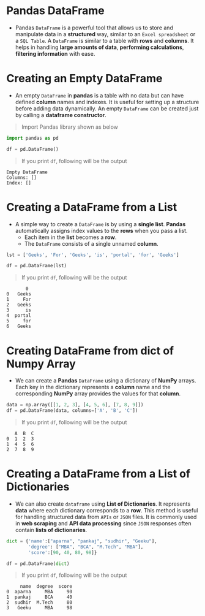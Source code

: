 # Pandas **DataFrame**

- Pandas `DataFrame` is a powerful tool that allows us to store and manipulate data in a **structured** way, similar to an `Excel spreadsheet` or a `SQL Table`. A `DataFrame` is similar to a table with **rows** and **columns**. It helps in handling **large amounts of data**, **performing calculations**, **filtering information** with ease.

# Creating an Empty DataFrame

- An empty `DataFrame` in **pandas** is a table with no data but can have defined **column** names and indexes. It is useful for setting up a structure before adding data dynamically. An empty `DataFrame` can be created just by calling a **dataframe constructor**.

> Import Pandas library shown as below
```python
import pandas as pd
``` 

```python
df = pd.DataFrame()
```

> If you print `df`, following will be the output
```
Empty DataFrame
Columns: []
Index: []
```

# Creating a DataFrame from a List

- A simple way to create a `DataFrame` is by using a **single list**. **Pandas** automatically assigns index values to the **rows** when you pass a list.
  - Each item in the **list** becomes a **row**.
  -  The `DataFrame` consists of a single unnamed **column**.

```python
lst = ['Geeks', 'For', 'Geeks', 'is', 'portal', 'for', 'Geeks']

df = pd.DataFrame(lst)
```

> If you print `df`, following will be the output
```
       0
0   Geeks
1     For
2   Geeks
3      is
4  portal
5     for
6   Geeks
```

# Creating DataFrame from dict of Numpy Array

- We can create a **Pandas** `DataFrame` using a dictionary of **NumPy** arrays. Each key in the dictionary represents a **column** name and the corresponding **NumPy** array provides the values for that **column**.

```python
data = np.array([[1, 2, 3], [4, 5, 6], [7, 8, 9]])
df = pd.DataFrame(data, columns=['A', 'B', 'C'])
```

> If you print `df`, following will be the output
```
   A  B  C
0  1  2  3
1  4  5  6
2  7  8  9
```

# Creating a DataFrame from a List of Dictionaries  

- We can also create `dataframe` using **List of Dictionaries**. It represents **data** where each dictionary corresponds to a **row**. This method is useful for handling structured data from `APIs` or `JSON` files. It is commonly used in **web scraping** and **API data processing** since `JSON` responses often contain **lists of dictionaries**.

```python
dict = {'name':["aparna", "pankaj", "sudhir", "Geeku"],
        'degree': ["MBA", "BCA", "M.Tech", "MBA"],
        'score':[90, 40, 80, 98]}

df = pd.DataFrame(dict)

```

> If you print `df`, following will be the output
```
     name  degree  score
0  aparna     MBA     90
1  pankaj     BCA     40
2  sudhir  M.Tech     80
3   Geeku     MBA     98
```
